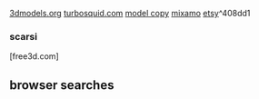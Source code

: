 [3dmodels.org](https://3dmodels.org/it/3d-models/life-and-leisure/)
[turbosquid.com](https://www.turbosquid.com/it/)
[model copy](https://model-copy.info/)
[mixamo](https://www.mixamo.com/#/?page=2&type=Character) 
[etsy](https://www.etsy.com/)^408dd1


### scarsi
[free3d.com]

## browser searches
[](https://www.etsy.com/de-en/search?q=file+3d&ref=search_bar)